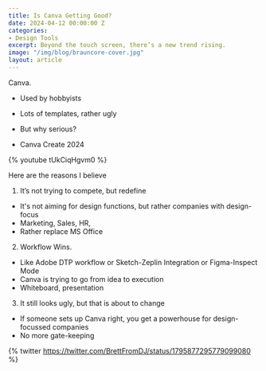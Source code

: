 ```yaml
---
title: Is Canva Getting Good?
date: 2024-04-12 00:00:00 Z
categories:
- Design Tools
excerpt: Beyond the touch screen, there’s a new trend rising.
image: "/img/blog/brauncore-cover.jpg"
layout: article
---
```


Canva. 

- Used by hobbyists
- Lots of templates, rather ugly
- But why serious?

- Canva Create 2024

{% youtube tUkCiqHgvm0 %}

Here are the reasons I believe 

1. It’s not trying to compete, but redefine

- It's not aiming for design functions, but rather companies with design-focus
- Marketing, Sales, HR, 
- Rather replace MS Office

2. Workflow Wins.

- Like Adobe DTP workflow or Sketch-Zeplin Integration or Figma-Inspect Mode
- Canva is trying to go from idea to execution
- Whiteboard, presentation

3. It still looks ugly, but that is about to change

- If someone sets up Canva right, you get a powerhouse for design-focussed companies
- No more gate-keeping 

{% twitter https://twitter.com/BrettFromDJ/status/1795877295779099080 %}